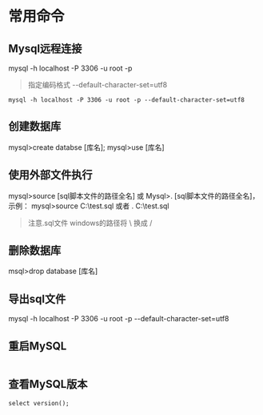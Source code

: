 # 常用命令

## Mysql远程连接
mysql -h localhost -P 3306 -u root -p

>指定编码格式  --default-character-set=utf8
```shell
mysql -h localhost -P 3306 -u root -p --default-character-set=utf8
```

## 创建数据库
mysql>create databse [库名];
mysql>use [库名]

## 使用外部文件执行
mysql>source [sql脚本文件的路径全名] 或 Mysql>\. [sql脚本文件的路径全名]，示例：
mysql>source C:\test.sql 或者 \. C:\test.sql

>注意.sql文件 windows的路径将 \ 换成 /

## 删除数据库
msql>drop database [库名]

## 导出sql文件
mysql -h localhost -P 3306 -u root -p --default-character-set=utf8

## 重启MySQL
```shell

```

## 查看MySQL版本
```shell
select version();
```